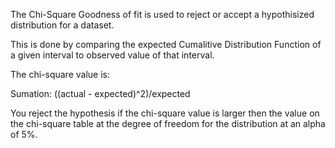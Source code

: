 The Chi-Square Goodness of fit is used to reject or accept a hypothisized distribution for a dataset.

This is done by comparing the expected Cumalitive Distribution Function of a given interval to observed value of that interval.

The chi-square value is: 

Sumation: ((actual - expected)^2)/expected

You reject the hypothesis if the chi-square value is larger then the value on the chi-square table at the degree of freedom for the distribution at an alpha of 5%.
